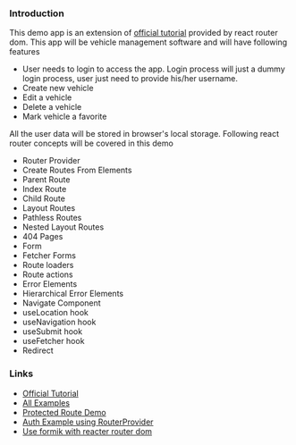 ### Introduction

This demo app is an extension of [official tutorial](https://reactrouter.com/en/main/start/tutorial) provided by react router dom. This app will be vehicle management software and will have following features

- User needs to login to access the app. Login process will just a dummy login process, user just need to provide his/her username.
- Create new vehicle
- Edit a vehicle
- Delete a vehicle
- Mark vehicle a favorite

All the user data will be stored in browser's local storage. Following react router concepts will be covered in this demo

- Router Provider
- Create Routes From Elements
- Parent Route
- Index Route
- Child Route
- Layout Routes
- Pathless Routes
- Nested Layout Routes
- 404 Pages
- Form
- Fetcher Forms
- Route loaders
- Route actions
- Error Elements
- Hierarchical Error Elements
- Navigate Component
- useLocation hook
- useNavigation hook
- useSubmit hook
- useFetcher hook
- Redirect

### Links

- [Official Tutorial](https://reactrouter.com/en/main/start/tutorial)
- [All Examples](https://github.com/remix-run/react-router/tree/dev/examples)
- [Protected Route Demo](https://github.com/remix-run/react-router/tree/dev/examples/auth)
- [Auth Example using RouterProvider](https://github.com/remix-run/react-router/tree/dev/examples/auth-router-provider)
- [Use formik with reacter router dom](https://edwardsmoses.com/form-validation-with-react-router-v6)
